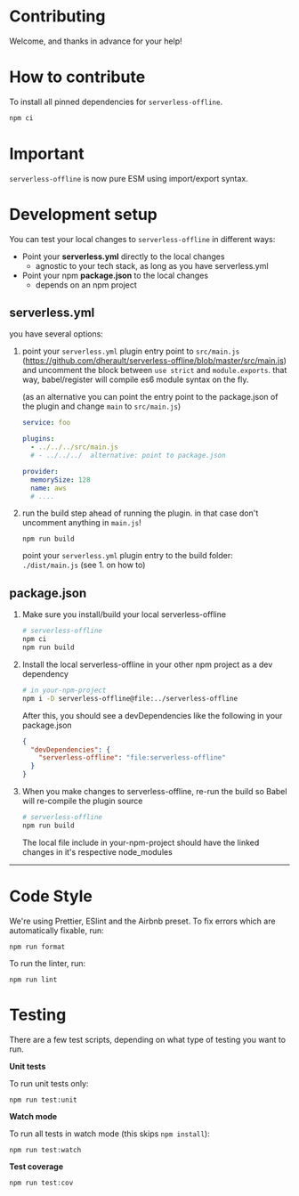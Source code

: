 # Contributing

Welcome, and thanks in advance for your help!

# How to contribute

To install all pinned dependencies for `serverless-offline`.

```bash
npm ci
```

# Important

`serverless-offline` is now pure ESM using import/export syntax.

# Development setup

You can test your local changes to `serverless-offline` in different ways:

- Point your **serverless.yml** directly to the local changes
  - agnostic to your tech stack, as long as you have serverless.yml
- Point your npm **package.json** to the local changes
  - depends on an npm project

## serverless.yml

you have several options:

1. point your `serverless.yml` plugin entry point to `src/main.js`
   (https://github.com/dherault/serverless-offline/blob/master/src/main.js) and
   uncomment the block between `use strict` and `module.exports`. that way,
   babel/register will compile es6 module syntax on the fly.

   (as an alternative you can point the entry point to the package.json of the
   plugin and change `main` to `src/main.js`)

   ```yaml
   service: foo

   plugins:
     - ../../../src/main.js
     # - ../../../  alternative: point to package.json

   provider:
     memorySize: 128
     name: aws
     # ....
   ```

2. run the build step ahead of running the plugin. in that case don't uncomment
   anything in `main.js`!
   ```
   npm run build
   ```
   point your `serverless.yml` plugin entry to the build folder: `./dist/main.js`
   (see 1. on how to)

## package.json

1. Make sure you install/build your local serverless-offline
   ```bash
   # serverless-offline
   npm ci
   npm run build
   ```
2. Install the local serverless-offline in your other npm project as a dev dependency
   ```bash
   # in your-npm-project
   npm i -D serverless-offline@file:../serverless-offline
   ```
   After this, you should see a devDependencies like the following in your package.json
   ```JSON
   {
     "devDependencies": {
       "serverless-offline": "file:serverless-offline"
     }
   }
   ```
3. When you make changes to serverless-offline, re-run the build so Babel will
   re-compile the plugin source
   ```bash
   # serverless-offline
   npm run build
   ```
   The local file include in your-npm-project should have the linked changes in
   it's respective node_modules

---

# Code Style

We're using Prettier, ESlint and the Airbnb preset. To fix errors which are automatically fixable, run:

```
npm run format
```

To run the linter, run:

```
npm run lint
```

# Testing

There are a few test scripts, depending on what type of testing you want to run.

**Unit tests**

To run unit tests only:

```
npm run test:unit
```

**Watch mode**

To run all tests in watch mode (this skips `npm install`):

```
npm run test:watch
```

**Test coverage**

```
npm run test:cov
```

